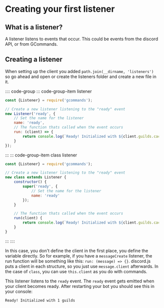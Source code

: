 # Creating your first listener

## What is a listener?

A listener listens to events that occur. This could be events from the discord API, or from GCommands.

## Creating a listener

When setting up the client you added `path.join(__dirname, 'listeners')` so go ahead and open or create the listeners folder and create a new file in it.

:::: code-group
::: code-group-item listener

```js
const {Listener} = require('gcommands');

// Create a new listener listening to the "ready" event
new Listener('ready', {
	// Set the name for the listener
	name: 'ready',
	// The function thats called when the event occurs
	run: (client) => {
		return console.log(`Ready! Initialized with ${client.guilds.cache.size} guilds`);
	}
});

```

:::
::: code-group-item class listener

```js
const {Listener} = require('gcommands');

// Create a new listener listening to the "ready" event
new class extends Listener {
	constructor() {
		super('ready', {
			// Set the name for the listener
			name: 'ready'
		});
	}

	// The function thats called when the event occurs
	run(client) {
		return console.log(`Ready! Initialized with ${client.guilds.cache.size} guilds`);
	}
}
```

:::
::::

In this case, you don't define the client in the first place, you define the variable directly. So for example, if you have a `messageCreate` listener, the run function will be something like this: `run: (message) => {}`. discord.js puts a client in each structure, so you just use `message.client` afterwards. In the case of `class`, you can use `this.client` as you do with commands.

This listener listens to the `ready` event. The `ready` event gets emitted when your client becomes ready. After restarting your bot you should see this in your console:

```sh:no-line-numbers
Ready! Initialized with 1 guilds
```
